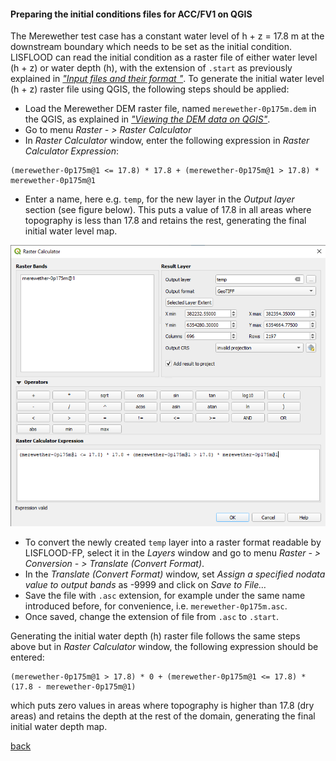 #### Preparing the initial conditions files for ACC/FV1 on QGIS

The Merewether test case has a constant water level of h + z = 17.8 m at the downstream boundary which needs to be set as the initial condition. LISFLOOD can read the initial condition as a raster file of either water level (h + z) or water depth (h), with the extension of `.start` as previously explained in [_"Input files and their format
"_](https://www.seamlesswave.com/Merewether1-6). To generate the initial water level (h + z) raster file using QGIS, the following steps should be applied:

-	Load the Merewether DEM raster file, named `merewether-0p175m.dem` in the QGIS, as explained in [_"Viewing the DEM data on QGIS"_](/Merewether2-1.md).
-	Go to menu *Raster - > Raster Calculator*
-	In *Raster Calculator* window, enter the following expression in *Raster Calculator Expression*:
```
(merewether-0p175m@1 <= 17.8) * 17.8 + (merewether-0p175m@1 > 17.8) * merewether-0p175m@1
``` 
- Enter a name, here e.g. `temp`, for the new layer in the *Output layer* section (see figure below). This puts a value of 17.8 in all areas where topography is less than 17.8 and retains the rest, generating the final initial water level map.

![image](/Figures/mer7.png)

- To convert the newly created `temp` layer into a raster format readable by LISFLOOD-FP, select it in the *Layers* window and go to menu *Raster - > Conversion - > Translate (Convert Format)*.
-	In the *Translate (Convert Format)* window, set *Assign a specified nodata value to output bands* as -9999 and click on *Save to File…*
-	Save the file with `.asc` extension, for example under the same name introduced before, for convenience, i.e. `merewether-0p175m.asc`. 
-	Once saved, change the extension of file from `.asc` to `.start`. 

Generating the initial water depth (h) raster file follows the same steps above but in *Raster Calculator* window, the following expression should be entered:
```
(merewether-0p175m@1 > 17.8) * 0 + (merewether-0p175m@1 <= 17.8) * (17.8 - merewether-0p175m@1)
```
which puts zero values in areas where topography is higher than 17.8 (dry areas) and retains the depth at the rest of the domain, generating the final initial water depth map.



[back](/Merewether2.md)

